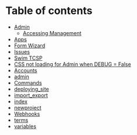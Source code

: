 # Table of contents

* [Admin](README.md)
  * [Accessing Management](admin/accessing-management.md)
* [Apps](apps.md)
* [Form Wizard](<README (1).md>)
* [Issues](Issues.md)
* [Swim TCSP](<README (1) (1).md>)
* [CSS not loading for Admin when DEBUG = False](Reverse-statix-etc-Problems.md)
* [Accounts](accounts.md)
* [admin](admin-1.md)
* [Commands](commands.md)
* [deploying\_site](deploying\_site.md)
* [import\_export](import\_export.md)
* [index](index.md)
* [newproject](newproject.md)
* [Webhooks](order\_processing.md)
* [terms](terms.md)
* [variables](variables.md)
